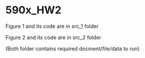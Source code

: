 # 590x_HW2
Figure 1 and its code are in src_1 folder

Figure 2 and its code are in src_2 folder

(Both folder contains required docment/file/data to run)
